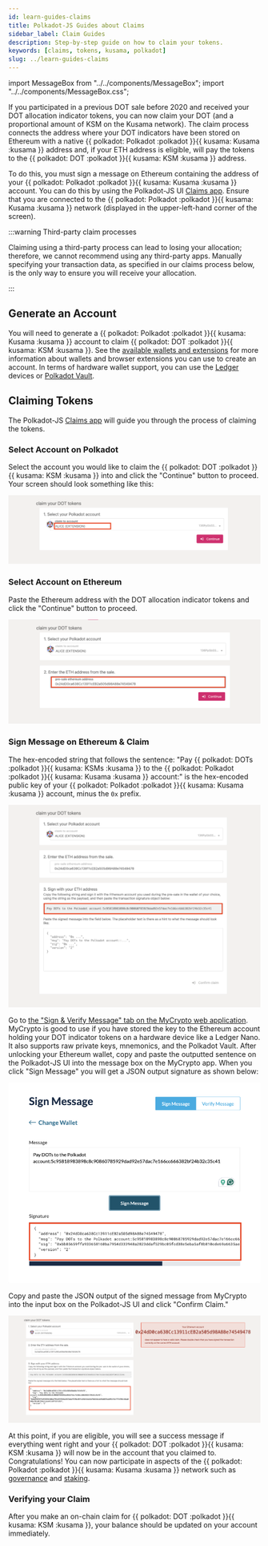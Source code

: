 ```yaml
---
id: learn-guides-claims
title: Polkadot-JS Guides about Claims
sidebar_label: Claim Guides
description: Step-by-step guide on how to claim your tokens.
keywords: [claims, tokens, kusama, polkadot]
slug: ../learn-guides-claims
---
```


import MessageBox from "../../components/MessageBox"; import "../../components/MessageBox.css";

<MessageBox message="Polkadot-JS is for developers and power users only. If you need help using the
[Polkadot-JS UI](../general/polkadotjs-ui.md), you can contact the
[Polkadot Support Team](https://support.polkadot.network/support/home). For more user-friendly tools
see the [wallets](./wallets-index), [apps](./apps-index) and [dashboard](./dashboards-index) pages." />

<DocCardList />

If you participated in a previous DOT sale before 2020 and received your DOT allocation indicator
tokens, you can now claim your DOT (and a proportional amount of KSM on the Kusama network). The
claim process connects the address where your DOT indicators have been stored on Ethereum with a
native {{ polkadot: Polkadot :polkadot }}{{ kusama: Kusama :kusama }} address and, if your ETH
address is eligible, will pay the tokens to the
{{ polkadot: DOT :polkadot }}{{ kusama: KSM :kusama }} address.

To do this, you must sign a message on Ethereum containing the address of your
{{ polkadot: Polkadot :polkadot }}{{ kusama: Kusama :kusama }} account. You can do this by using the
Polkadot-JS UI [Claims app](https://polkadot.js.org/apps/#/claims). Ensure that you are connected to
the {{ polkadot: Polkadot :polkadot }}{{ kusama: Kusama :kusama }} network (displayed in the
upper-left-hand corner of the screen).

:::warning Third-party claim processes

Claiming using a third-party process can lead to losing your allocation; therefore, we cannot
recommend using any third-party apps. Manually specifying your transaction data, as specified in our
claims process below, is the only way to ensure you will receive your allocation.

:::

## Generate an Account

You will need to generate a {{ polkadot: Polkadot :polkadot }}{{ kusama: Kusama :kusama }} account
to claim {{ polkadot: DOT :polkadot }}{{ kusama: KSM :kusama }}. See the
[available wallets and extensions](../general/wallets-and-extensions.md) for more information about
wallets and browser extensions you can use to create an account. In terms of hardware wallet
support, you can use the [Ledger](../general/ledger.md) devices or
[Polkadot Vault](../general/polkadot-vault.md).

## Claiming Tokens

The Polkadot-JS [Claims app](https://polkadot.js.org/apps/#/claims) will guide you through the
process of claiming the tokens.

### Select Account on Polkadot

Select the account you would like to claim the
{{ polkadot: DOT :polkadot }}{{ kusama: KSM :kusama }} into and click the "Continue" button to
proceed. Your screen should look something like this:

![claim select dot account](../assets/claim-select-dot-account.png)

### Select Account on Ethereum

Paste the Ethereum address with the DOT allocation indicator tokens and click the "Continue" button
to proceed.

![claim select eth account](../assets/claim-select-eth-account.png)

### Sign Message on Ethereum & Claim

The hex-encoded string that follows the sentence: "Pay
{{ polkadot: DOTs :polkadot }}{{ kusama: KSMs :kusama }} to the
{{ polkadot: Polkadot :polkadot }}{{ kusama: Kusama :kusama }} account:" is the hex-encoded public
key of your {{ polkadot: Polkadot :polkadot }}{{ kusama: Kusama :kusama }} account, minus the `0x`
prefix.

![claim copy msg](../assets/claim-copy-msg.png)

Go to
[the "Sign & Verify Message" tab on the MyCrypto web application](https://app.mycrypto.com/sign-message).
MyCrypto is good to use if you have stored the key to the Ethereum account holding your DOT
indicator tokens on a hardware device like a Ledger Nano. It also supports raw private keys,
mnemonics, and the Polkadot Vault. After unlocking your Ethereum wallet, copy and paste the
outputted sentence on the Polkadot-JS UI into the message box on the MyCrypto app. When you click
"Sign Message" you will get a JSON output signature as shown below:

![claim get signature](../assets/claim-get-signature.png)

Copy and paste the JSON output of the signed message from MyCrypto into the input box on the
Polkadot-JS UI and click "Confirm Claim."

![claim paste signature](../assets/claim-paste-signature.png)

At this point, if you are eligible, you will see a success message if everything went right and your
{{ polkadot: DOT :polkadot }}{{ kusama: KSM :kusama }} will now be in the account that you claimed
to. Congratulations! You can now participate in aspects of the
{{ polkadot: Polkadot :polkadot }}{{ kusama: Kusama :kusama }} network such as
[governance](../learn/learn-polkadot-opengov.md) and [staking](../learn/learn-staking.md).

### Verifying your Claim

After you make an on-chain claim for {{ polkadot: DOT :polkadot }}{{ kusama: KSM :kusama }}, your
balance should be updated on your account immediately.
